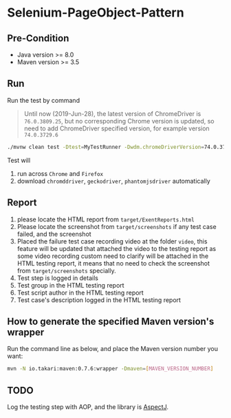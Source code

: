 # Selenium-PageObject-Pattern

## Pre-Condition
- Java version >= 8.0
- Maven version >= 3.5

## Run
Run the test by command

> Until now (2019-Jun-28), the latest version of ChromeDriver is  `76.0.3809.25`, but no corresponding Chrome
> version is updated, so need to add ChromeDriver specified version, for example version `74.0.3729.6`

```bash
./mvnw clean test -Dtest=MyTestRunner -Dwdm.chromeDriverVersion=74.0.3729.6
```

Test will
1. run across `Chrome` and `Firefox`
2. download `chromddriver`, `geckodriver`, `phantomjsdriver` automatically


## Report
1. please locate the HTML report from `target/ExentReports.html`
2. Please locate the screenshot from `target/screenshots` if any test case failed, and the screenshot
3. Placed the failure test case recording video at the folder `video`, this feature will be updated that attached the video to the testing report as some video recording custom need to clarify
will be attached in the HTML testing report, it means that no need to check the screenshot from `target/screenshots` specially.
4. Test step is logged in details
5. Test group in the HTML testing report
6. Test script author in the HTML testing report
7. Test case's description logged in the HTML testing report


## How to generate the specified Maven version's wrapper

Run the command line as below, and place the Maven version number you want:

```bash
mvn -N io.takari:maven:0.7.6:wrapper -Dmaven=[MAVEN_VERSION_NUMBER]
```

## TODO
Log the testing step with AOP, and the library is [AspectJ](https://www.eclipse.org/aspectj/).
